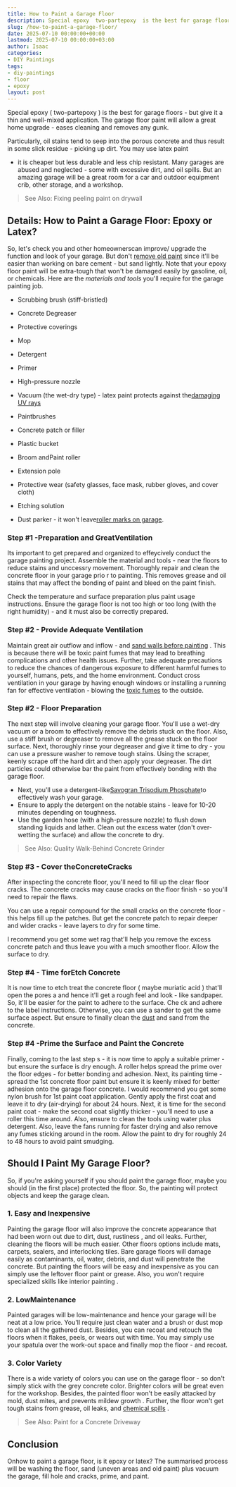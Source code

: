 ```yaml
---
title: How to Paint a Garage Floor
description: Special epoxy  two-partepoxy  is the best for garage floors - but give it a thin and well-mixed application. The garage floor paint will allow a great home...
slug: /how-to-paint-a-garage-floor/
date: 2025-07-10 00:00:00+00:00
lastmod: 2025-07-10 00:00:00+03:00
author: Isaac
categories:
- DIY Paintings
tags:
- diy-paintings
- floor
- epoxy
layout: post
---
```

Special epoxy (
two-partepoxy
) is the best for garage floors - but give it a thin and well-mixed application. The
garage floor paint
will allow a great home upgrade - eases cleaning and removes any gunk.

Particularly, oil stains tend to seep into the porous concrete and thus result in some slick residue - picking up dirt. You may use
latex paint
- it is cheaper but less durable and less chip resistant.
Many garages are abused and neglected - some with excessive dirt, and oil spills. But an amazing garage will be a great room for a car and outdoor equipment crib, other storage, and a workshop.
> See Also:
> Fixing peeling paint on drywall
## Details: How to Paint a Garage Floor: Epoxy or Latex?
So, let's check you and other homeownerscan improve/ upgrade the function and look of your garage. But don't
[remove old paint](https://pestpolicy.com/how-to-remove-paint-from-concrete-without-chemicals/)
since it'll be easier than working on bare cement - but sand lightly.
Note that your epoxy floor paint will be extra-tough that won't be damaged easily by gasoline, oil, or chemicals. Here are the
*materials and tools*
you'll require for the garage painting job.


- Scrubbing brush (stiff-bristled)
- Concrete Degreaser
- Protective coverings
- Mop
- Detergent
- Primer
- High-pressure nozzle
- Vacuum (the wet-dry type) - latex paint protects against the[damaging UV rays](https://www.cancer.org/cancer/cancer-causes/radiation-exposure/uv-radiation.html)

- Paintbrushes
- Concrete patch or filler
- Plastic bucket
- Broom andPaint roller
- Extension pole
- Protective wear (safety glasses, face mask, rubber gloves, and cover cloth)
- Etching solution
- Dust parker - it won't leave[roller marks on garage](https://pestpolicy.com/how-to-paint-a-ceiling-without-roller-marks/).

### Step #1 -Preparation and GreatVentilation
Its important to get prepared and organized to effeycively conduct the garage painting project. Assemble the material and tools - near the floors to reduce stains and unccessry movement.
Thoroughly repair and clean the concrete floor in your garage prio
r to painting. This removes grease and oil stains that may affect the bonding of paint and bleed on the paint finish.

Check the temperature and surface preparation plus paint usage instructions. Ensure the garage floor is not too high or too long
(with the right humidity) - and it must also be correctly prepared.
### Step #2 - Provide Adequate Ventilation
Maintain great air outflow and inflow - and
[sand walls before painting](https://pestpolicy.com/sanding-walls-before-painting/)
. This is because there will be toxic paint fumes that may lead to breathing complications and other health issues.
Further, take adequate precautions to reduce the chances of dangerous exposure to different harmful fumes to yourself, humans, pets, and the home environment.
Conduct cross ventilation in your garage by having enough windows or installing a running fan for effective ventilation - blowing the
[toxic fumes](https://en.wikipedia.org/wiki/List_of_highly_toxic_gases)
to the outside.
### Step #2 - Floor Preparation
The next step will involve cleaning your garage floor. You'll use a wet-dry vacuum or a broom to effectively remove the debris stuck on the floor.
Also, use a stiff brush or degreaser to remove all the grease stuck on the floor surface. Next, thoroughly rinse your degreaser and give it time to dry - you can use a
pressure washer
to remove tough stains.
Using the scraper, keenly scrape off the hard dirt and then apply your degreaser. The dirt particles could otherwise bar the paint from effectively bonding with the garage floor.
- Next, you'll use a detergent-like[Savogran Trisodium Phosphate](https://www.amazon.com/dp/B0001GOGQW/?tag=p-policy-20)to effectively wash your garage.
- Ensure to apply the detergent on the notable stains - leave for 10-20 minutes depending on toughness.
- Use the garden hose (with a high-pressure nozzle) to flush down standing liquids and lather.
Clean out the excess water (don't over-wetting the surface) and allow the concrete to dry.
> See Also:
> Quality Walk-Behind Concrete Grinder
### Step #3 - Cover theConcreteCracks
After inspecting the concrete floor, you'll need to fill up the clear floor cracks. The concrete cracks may cause cracks on the floor finish - so you'll need to repair the flaws.

You can use a repair compound for the small cracks on the concrete floor - this helps fill up the patches. But get the concrete patch to repair deeper and wider cracks - leave layers to dry for some time.

I recommend you get some wet rag that'll help you remove the excess concrete patch and thus leave you with a much smoother floor. Allow the surface to dry.
### Step #4 - Time forEtch Concrete
It is now time to etch treat the concrete floor (
maybe muriatic acid
) that'll open the pores a and hence it'll get a rough feel and look - like sandpaper. So, it'll be easier for the paint to adhere to the surface.
Che
ck and adhere to the label instructions. Otherwise, you can use a sander to get the same surface aspect. But ensure to finally clean the
[dust](https://serc.carleton.edu/NAGTWorkshops/health/case_studies/airborne_dust_p.html)
and sand from the concrete.
### Step #4 -Prime the Surface and Paint the Concrete
Finally, coming to the last step s - it is now time to apply a suitable primer - but ensure the surface is dry enough. A roller helps spread the prime over the floor edges - for better bonding and adhesion.
Next, its painting time - spread the 1st concrete floor paint but ensure it is keenly mixed for better adhesion onto the garage floor concrete.
I would recommend you get some nylon brush for 1st paint coat application. Gently apply the first coat and leave it to dry (air-drying) for about 24 hours.
Next, it is time for the second paint coat - make the second coat slightly thicker - you'll need to use a
roller
this time around. Also, ensure to clean the tools using water plus detergent.
Also, leave the fans running for faster drying and also remove any fumes sticking around in the room. Allow the paint to dry for roughly 24 to 48 hours to avoid paint smudging.

## **Should I Paint My Garage Floor?**
So, if you're asking yourself if you should paint the garage floor, maybe you should (in the first place) protected the floor. So, the painting will protect objects and keep the garage clean.
### **1. Easy and Inexpensive**
Painting the garage floor will also improve the concrete appearance that had been worn out due to dirt, dust,
rustiness
, and oil leaks. Further, cleaning the floors will be much easier.
Other floors options include mats, carpets, sealers, and interlocking tiles. Bare garage floors will damage easily as contaminants, oil, water, debris, and dust will penetrate the concrete.
But painting the floors will be easy and inexpensive as you can simply use the leftover floor paint or grease. Also, you won't require specialized skills like
interior painting
.
### 2. Low**Maintenance**
Painted garages will be low-maintenance and hence your garage will be neat at a low price. You'll require just clean water and a brush or dust mop to clean all the gathered dust.
Besides, you can recoat and retouch the floors when it flakes, peels, or wears out with time. You may simply use your spatula over the work-out space and finally mop the floor - and recoat.
### 3. Color Variety
There is a wide variety of colors you can use on the garage floor - so don't simply stick with the grey concrete color. Brighter colors will be great even for the workshop.
Besides, the painted floor won't be easily attacked by mold, dust mites, and
prevents mildew growth
. Further, the floor won't get tough stains from grease, oil leaks, and
[chemical spills](https://ehs.ucsf.edu/chemical-spills)
.
> See Also:
> Paint for a Concrete Driveway
## Conclusion
Onhow to paint a garage floor, is it epoxy or latex? The summarised process will be washing the floor, sand (uneven areas and old paint) plus vacuum the garage, fill hole and cracks, prime, and paint.
